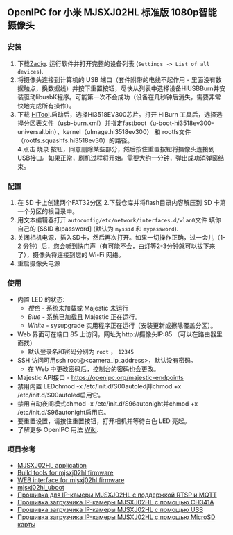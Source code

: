 ## OpenIPC for 小米 MJSXJ02HL 标准版 1080p智能摄像头


### 安装

1. 下载[Zadig](https://github.com/muzihuaner/device-mjsxj02hl/blob/master/zadig-2.8.exe). 运行软件并打开完整的设备列表 (`Settings -> List of all devices`).
2. 将摄像头连接到计算机的 USB 端口（套件附带的电线不起作用 - 里面没有数据触点，换数据线）并按下重置按钮，尽快从列表中选择设备HiUSBBurn并安装驱动libusbK程序。可能第一次不会成功（设备在几秒钟后消失，需要非常快地完成所有操作）。
3. 下载 [HiTool](https://github.com/muzihuaner/device-mjsxj02hl/releases/tag/1.0).启动后，选择Hi3518EV300芯片。打开 HiBurn 工具后，选择选择分区表文件（usb-burn.xml）并指定fastboot（u-boot-hi3518ev300-universal.bin）、kernel（uImage.hi3518ev300） 和 rootfs文件（rootfs.squashfs.hi3518ev30）的路径。  
4.点击 烧录 按钮，同意删除某些部分，然后按住重置按钮将摄像头连接到 USB接口。如果正常，刷机过程将开始。需要大约一分钟，弹出成功消弹窗结束。


### 配置

1. 在 SD 卡上创建两个FAT32分区
2.下载仓库并将flash目录内容解压到 SD 卡第一个分区的根目录中。
3. 用文本编辑器打开 `autoconfig/etc/network/interfaces.d/wlan0`文件 填你自己的 [SSID 和password] (默认为 `myssid` 和 `mypassword`).
4. 关闭相机电源，插入SD卡，然后再次打开。如果一切操作正确，过一会儿（1-2 分钟）后，您会听到快门声（有可能不会，白灯等2-3分钟就可以拔下来了），摄像头将连接到您的 Wi-Fi 网络。
5. 重启摄像头电源


### 使用

* 内置 LED 的状态:
    * *橙色* - 系统未加载或 Majestic 未运行
    * *Blue* - 系统已加载且 Majestic 正在运行。
    * *White* - sysupgrade 实用程序正在运行（安装更新或擦除覆盖分区）。
* Web 界面可在端口 85 上访问，网址为http://摄像头IP:85 （可以在路由器里面找）
    * 默认登录名和密码分别为 `root` ， `12345`
* SSH 访问可用ssh root@<camera_ip_address>，默认没有密码。
    * 在 Web 中更改密码后，控制台的密码也会更改。
* Majestic API接口 - https://openipc.org/majestic-endpoints
* 禁用内置 LEDchmod -x /etc/init.d/S00autoled并chmod +x /etc/init.d/S00autoled启用它。
* 禁用自动夜间模式chmod -x /etc/init.d/S96autonight并chmod +x /etc/init.d/S96autonight启用它。
* 要重置设置，请按住重置按钮，打开相机并等待白色 LED 亮起。
* 了解更多 OpenIPC 用法 [Wiki](https://wiki.openipc.org).

### 项目参考

* [MJSXJ02HL application](https://github.com/kasitoru/mjsxj02hl_application)
* [Build tools for mjsxj02hl firmware](https://github.com/kasitoru/mjsxj02hl_firmware)
* [WEB interface for mjsxj02hl firmware](https://github.com/kasitoru/mjsxj02hl_web)
* [mjsxj02hl_uboot](https://github.com/kasitoru/mjsxj02hl_uboot)
* [Прошивка для IP-камеры MJSXJ02HL с поддержкой RTSP и MQTT](https://kasito.ru/mjsxj02hl_firmware/)
* [Прошивка загрузчика IP-камеры MJSXJ02HL с помощью CH341A](https://kasito.ru/proshivka-zagruzchika-ip-kamery-mjsxj02hl-s-pomoshhyu-ch341a/)
* [Прошивка загрузчика IP-камеры MJSXJ02HL с помощью USB](https://kasito.ru/proshivka-zagruzchika-ip-kamery-mjsxj02hl-s-pomoshhyu-usb/)
* [Прошивка загрузчика IP-камеры MJSXJ02HL с помощью MicroSD карты](https://kasito.ru/proshivka-zagruzchika-ip-kamery-mjsxj02hl-s-pomoshhyu-microsd-karty/)

